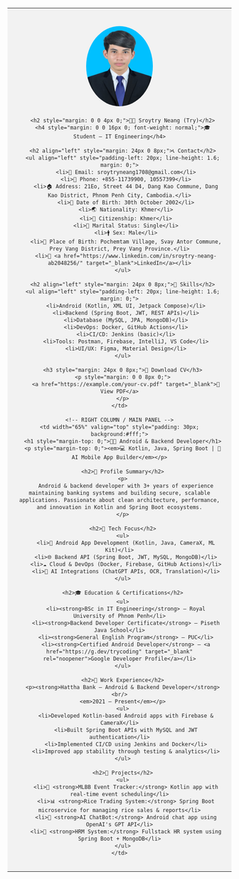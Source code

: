 <table style="width:100%; table-layout:fixed; font-family:Arial, sans-serif; background-color:#404040; color:#222;">
  <tr>
    <!-- LEFT COLUMN / SIDEBAR -->
    <td width="35%" valign="top" align="center" style="background-color:#f2f2f2; padding:20px;">
      <div style="margin: 20px 0;">
        <img src="trycalling.jpg" alt="Try Profile" width="150" height="180" style="border-radius: 50%;" />
      </div>

      <h2 style="margin: 0 0 4px 0;">👨‍💻 Sroytry Neang (Try)</h2>
      <h4 style="margin: 0 0 16px 0; font-weight: normal;">🎓 Student – IT Engineering</h4>

      <h2 align="left" style="margin: 24px 0 8px;">📞 Contact</h2>
      <ul align="left" style="padding-left: 20px; line-height: 1.6; margin: 0;">
        <li>📧 Email: sroytryneang1708@gmail.com</li>
        <li>📱 Phone: +855-11739900, 10557399</li>
        <li>🏠 Address: 21Eo, Street 44 D4, Dang Kao Commune, Dang Kao District, Phnom Penh City, Cambodia.</li>
        <li>🎂 Date of Birth: 30th October 2002</li>
        <li>🌏 Nationality: Khmer</li>
        <li>🛂 Citizenship: Khmer</li>
        <li>💍 Marital Status: Single</li>
        <li>🚹 Sex: Male</li>
        <li>📍 Place of Birth: Pochemtam Village, Svay Antor Commune, Prey Vang District, Prey Vang Province.</li>
        <li>🔗 <a href="https://www.linkedin.com/in/sroytry-neang-ab2048256/" target="_blank">LinkedIn</a></li>
      </ul>

      <h2 align="left" style="margin: 24px 0 8px;">🏅 Skills</h2>
      <ul align="left" style="padding-left: 20px; line-height: 1.6; margin: 0;">
        <li>Android (Kotlin, XML UI, Jetpack Compose)</li>
        <li>Backend (Spring Boot, JWT, REST APIs)</li>
        <li>Database (MySQL, JPA, MongoDB)</li>
        <li>DevOps: Docker, GitHub Actions</li>
        <li>CI/CD: Jenkins (basic)</li>
        <li>Tools: Postman, Firebase, IntelliJ, VS Code</li>
        <li>UI/UX: Figma, Material Design</li>
      </ul>

      <h3 style="margin: 24px 0 8px;">📄 Download CV</h3>
      <p style="margin: 0 0 8px 0;">
        <a href="https://example.com/your-cv.pdf" target="_blank">📎 View PDF</a>
      </p>
    </td>

    <!-- RIGHT COLUMN / MAIN PANEL -->
    <td width="65%" valign="top" style="padding: 30px; background:#fff;">
      <h1 style="margin-top: 0;">👨‍💻 Android & Backend Developer</h1>
      <p style="margin-top: 0;"><em>💻 Kotlin, Java, Spring Boot | 🤖 AI Mobile App Builder</em></p>

      <h2>🧠 Profile Summary</h2>
      <p>
        Android & backend developer with 3+ years of experience maintaining banking systems and building secure, scalable applications. Passionate about clean architecture, performance, and innovation in Kotlin and Spring Boot ecosystems.
      </p>

      <h2>🔧 Tech Focus</h2>
      <ul>
        <li>📱 Android App Development (Kotlin, Java, CameraX, ML Kit)</li>
        <li>🌐 Backend API (Spring Boot, JWT, MySQL, MongoDB)</li>
        <li>☁️ Cloud & DevOps (Docker, Firebase, GitHub Actions)</li>
        <li>🧠 AI Integrations (ChatGPT APIs, OCR, Translation)</li>
      </ul>

      <h2>🎓 Education & Certifications</h2>
      <ul>
        <li><strong>BSc in IT Engineering</strong> — Royal University of Phnom Penh</li>
        <li><strong>Backend Developer Certificate</strong> — Piseth Java School</li>
        <li><strong>General English Program</strong> — PUC</li>
        <li><strong>Certified Android Developer</strong> — <a href="https://g.dev/trycoding" target="_blank" rel="noopener">Google Developer Profile</a></li>
      </ul>

      <h2>💼 Work Experience</h2>
      <p><strong>Hattha Bank — Android & Backend Developer</strong><br/>
      <em>2021 – Present</em></p>
      <ul>
        <li>Developed Kotlin-based Android apps with Firebase & CameraX</li>
        <li>Built Spring Boot APIs with MySQL and JWT authentication</li>
        <li>Implemented CI/CD using Jenkins and Docker</li>
        <li>Improved app stability through testing & analytics</li>
      </ul>

      <h2>🌟 Projects</h2>
      <ul>
        <li>📱 <strong>MLBB Event Tracker:</strong> Kotlin app with real-time event scheduling</li>
        <li>📊 <strong>Rice Trading System:</strong> Spring Boot microservice for managing rice sales & reports</li>
        <li>🤖 <strong>AI ChatBot:</strong> Android chat app using OpenAI's GPT API</li>
        <li>🧮 <strong>HRM System:</strong> Fullstack HR system using Spring Boot + MongoDB</li>
      </ul>
    </td>
  </tr>
</table>
